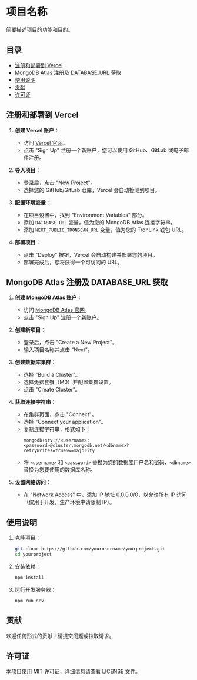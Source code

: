 # 项目名称

简要描述项目的功能和目的。

## 目录

- [注册和部署到 Vercel](#注册和部署到-vercel)
- [MongoDB Atlas 注册及 DATABASE_URL 获取](#mongodb-atlas-注册及-database_url-获取)
- [使用说明](#使用说明)
- [贡献](#贡献)
- [许可证](#许可证)

## 注册和部署到 Vercel

1. **创建 Vercel 账户**：
   - 访问 [Vercel 官网](https://vercel.com)。
   - 点击 "Sign Up" 注册一个新账户，您可以使用 GitHub、GitLab 或电子邮件注册。

2. **导入项目**：
   - 登录后，点击 "New Project"。
   - 选择您的 GitHub/GitLab 仓库，Vercel 会自动检测到项目。

3. **配置环境变量**：
   - 在项目设置中，找到 "Environment Variables" 部分。
   - 添加 `DATABASE_URL` 变量，值为您的 MongoDB Atlas 连接字符串。
   - 添加 `NEXT_PUBLIC_TRONSCAN_URL` 变量，值为您的 TronLink 钱包 URL。


4. **部署项目**：
   - 点击 "Deploy" 按钮，Vercel 会自动构建并部署您的项目。
   - 部署完成后，您将获得一个可访问的 URL。

## MongoDB Atlas 注册及 DATABASE_URL 获取

1. **创建 MongoDB Atlas 账户**：
   - 访问 [MongoDB Atlas 官网](https://www.mongodb.com/cloud/atlas)。
   - 点击 "Sign Up" 注册一个新账户。

2. **创建新项目**：
   - 登录后，点击 "Create a New Project"。
   - 输入项目名称并点击 "Next"。

3. **创建数据库集群**：
   - 选择 "Build a Cluster"。
   - 选择免费套餐（M0）并配置集群设置。
   - 点击 "Create Cluster"。

4. **获取连接字符串**：
   - 在集群页面，点击 "Connect"。
   - 选择 "Connect your application"。
   - 复制连接字符串，格式如下：
     ```
     mongodb+srv://<username>:<password>@cluster.mongodb.net/<dbname>?retryWrites=true&w=majority
     ```
   - 将 `<username>` 和 `<password>` 替换为您的数据库用户名和密码，`<dbname>` 替换为您要使用的数据库名称。

5. **设置网络访问**：
   - 在 "Network Access" 中，添加 IP 地址 0.0.0.0/0，以允许所有 IP 访问（仅用于开发，生产环境中请限制 IP）。

## 使用说明

1. 克隆项目：
   ```bash
   git clone https://github.com/yourusername/yourproject.git
   cd yourproject
   ```

2. 安装依赖：
   ```bash
   npm install
   ```

3. 运行开发服务器：
   ```bash
   npm run dev
   ```

## 贡献

欢迎任何形式的贡献！请提交问题或拉取请求。

## 许可证

本项目使用 MIT 许可证，详细信息请查看 [LICENSE](LICENSE) 文件。